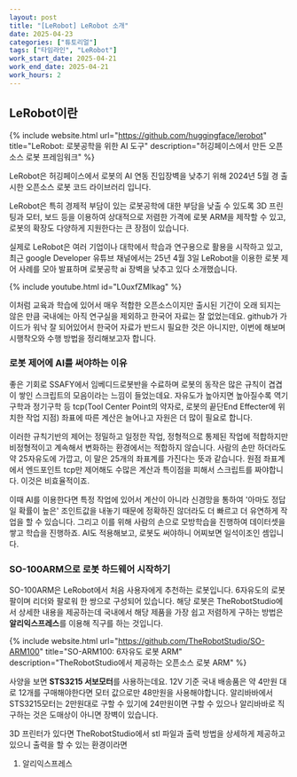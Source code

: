 ```yaml
---
layout: post
title: "[LeRobot] LeRobot 소개"
date: 2025-04-23
categories: ["튜토리얼"]
tags: ["타임라인", "LeRobot"]
work_start_date: 2025-04-21
work_end_date: 2025-04-21
work_hours: 2
---
```



## LeRobot이란

{% include website.html 
  url="https://github.com/huggingface/lerobot" 
  title="LeRobot: 로봇공학을 위한 AI 도구" 
  description="허깅페이스에서 만든 오픈소스 로봇 프레임워크" 
%}

LeRobot은 허깅페이스에서 로봇의 AI 연동 진입장벽을 낮추기 위해 
2024년 5월 경 출시한 오픈소스 로봇 코드 라이브러리 입니다.

LeRobot은 특히 경제적 부담이 있는 로봇공학에 대한 부담을 낮출 수 있도록 3D 프린팅과 모터, 보드 등을 이용하여 상대적으로 저렴한 가격에 로봇 ARM을 제작할 수 있고, 로봇의 확장도 다양하게 지원한다는 큰 장점이 있습니다.

실제로 LeRobot은 여러 기업이나 대학에서 학습과 연구용으로 활용을 시작하고 있고, 최근 google Developer 유튜브 채널에서는 25년 4월 3일 LeRobot을 이용한 로봇 제어 사례를 모아 발표하며 로봇공학 ai 장벽을 낮추고 있다 소개했습니다.

{% include youtube.html id="L0uxfZMlkag" %}

이처럼 교육과 학습에 있어서 매우 적합한 오픈소스이지만 출시된 기간이 오래 되지는 않은 만큼 국내에는 아직 연구실을 제외하고 한국어 자료는 잘 없었는데요. github가 가이드가 워낙 잘 되어있어서 한국어 자료가 반드시 필요한 것은 아니지만, 이번에 해보며 시행착오와 수행 방법을 정리해보고자 합니다.


### 로봇 제어에 AI를 써야하는 이유

좋은 기회로 SSAFY에서 임베디드로봇반을 수료하며 로봇의 동작은 많은 규칙이 겹겹이 쌓인 스크립트의 모음이라는 느낌이 들었는데요. 자유도가 높아지면 높아질수록 역기구학과 정기구학 등 tcp(Tool Center Point의 약자로, 로봇의 끝단End Effecter에 위치한 작업 지점) 좌표에 따른 계산은 늘어나고 자원은 더 많이 필요로 합니다.

이러한 규칙기반의 제어는 정밀하고 일정한 작업, 정형적으로 통제된 작업에 적합하지만 비정형적이고 계속해서 변화하는 환경에서는 적합하지 않습니다. 사람의 손만 하더라도 약 25자유도에 가깝고, 이 말은 25개의 좌표계를 가진다는 뜻과 같습니다. 원점 좌표계에서 엔드포인트 tcp만 제어해도 수많은 계산과 특이점을 피해서 스크립트를 짜야합니다. 이것은 비효율적이죠.

이때 AI를 이용한다면 특정 작업에 있어서 계산이 아니라 신경망을 통하여 '아마도 정답일 확률이 높은' 조인트값을 내놓기 때문에 정확하진 않더라도 더 빠르고 더 유연하게 작업을 할 수 있습니다. 그리고 이를 위해 사람의 손으로 모방학습을 진행하여 데이터셋을 쌓고 학습을 진행하죠. AI도 적용해보고, 로봇도 써야하니 어찌보면 일석이조인 셈입니다.


### SO-100ARM으로 로봇 하드웨어 시작하기

SO-100ARM은 LeRobot에서 처음 사용자에게 추천하는 로봇입니다. 6자유도의 로봇팔이며 리더와 팔로워 한 쌍으로 구성되어 있습니다. 해당 로봇은 TheRobotStudio에서 상세한 내용을 제공하는데 국내에서 해당 제품을 가장 쉽고 저렴하게 구하는 방법은 **알리익스프레스**를 이용해 직구를 하는 것입니다.

{% include website.html 
  url="https://github.com/TheRobotStudio/SO-ARM100" 
  title="SO-ARM100: 6자유도 로봇 ARM" 
  description="TheRobotStudio에서 제공하는 오픈소스 로봇 ARM" 
%}


사양을 보면 **STS3215 서보모터**를 사용하는데요. 12V 기준 국내 배송품은 약 4만원 대로 12개를 구매해야한다면 모터 값으로만 48만원을 사용해야합니다. 알리바바에서 STS3215모터는 2만원대로 구할 수 있기에 24만원이면 구할 수 있으나 알리바바로 직구하는 것은 도매상이 아니면 장벽이 있습니다. 

3D 프린터가 있다면 TheRobotStudio에서 stl 파일과 출력 방법을 상세하게 제공하고 있으니 출력을 할 수 있는 환경이라면 

1) 알리익스프레스 
